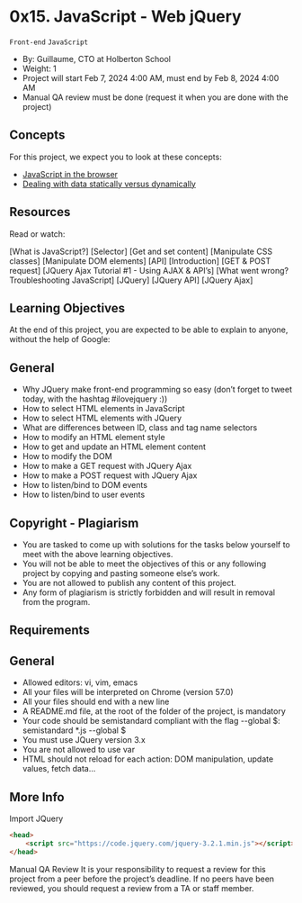 # 0x15. JavaScript - Web jQuery
`Front-end`
`JavaScript`
-  By: Guillaume, CTO at Holberton School
-  Weight: 1
-  Project will start Feb 7, 2024 4:00 AM, must end by Feb 8, 2024 4:00 AM
-  Manual QA review must be done (request it when you are done with the project)

## Concepts
For this project, we expect you to look at these concepts:

- [JavaScript in the browser](https://intranet.alxswe.com/concepts/3)
- [Dealing with data statically versus dynamically](https://intranet.alxswe.com/concepts/35)


## Resources
Read or watch:

[What is JavaScript?]
[Selector]
[Get and set content]
[Manipulate CSS classes]
[Manipulate DOM elements]
[API]
[Introduction]
[GET & POST request]
[JQuery Ajax Tutorial #1 - Using AJAX & API’s]
[What went wrong? Troubleshooting JavaScript]
[JQuery]
[JQuery API]
[JQuery Ajax]

## Learning Objectives
At the end of this project, you are expected to be able to explain to anyone, without the help of Google:

## General
- Why JQuery make front-end programming so easy (don’t forget to tweet today, with the hashtag #ilovejquery :))
- How to select HTML elements in JavaScript
- How to select HTML elements with JQuery
- What are differences between ID, class and tag name selectors
- How to modify an HTML element style
- How to get and update an HTML element content
- How to modify the DOM
- How to make a GET request with JQuery Ajax
- How to make a POST request with JQuery Ajax
- How to listen/bind to DOM events
- How to listen/bind to user events

## Copyright - Plagiarism
- You are tasked to come up with solutions for the tasks below yourself to meet with the above learning objectives.
- You will not be able to meet the objectives of this or any following project by copying and pasting someone else’s work.
- You are not allowed to publish any content of this project.
- Any form of plagiarism is strictly forbidden and will result in removal from the program.

## Requirements
## General
- Allowed editors: vi, vim, emacs
- All your files will be interpreted on Chrome (version 57.0)
- All your files should end with a new line
- A README.md file, at the root of the folder of the project, is mandatory
- Your code should be semistandard compliant with the flag --global $: semistandard *.js --global $
- You must use JQuery version 3.x
- You are not allowed to use var
- HTML should not reload for each action: DOM manipulation, update values, fetch data…

## More Info

Import JQuery

``` html
<head>
    <script src="https://code.jquery.com/jquery-3.2.1.min.js"></script>
</head>
```


Manual QA Review
It is your responsibility to request a review for this project from a peer before the project’s deadline. If no peers have been reviewed, you should request a review from a TA or staff member.
